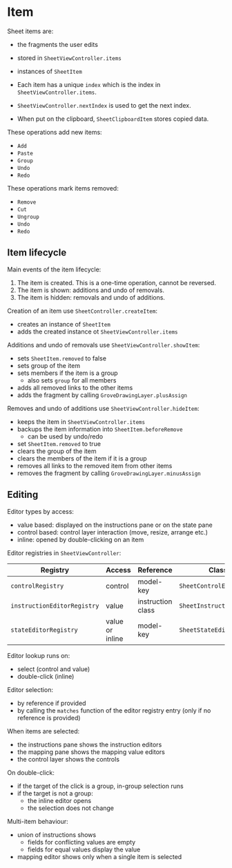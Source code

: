 # Item

Sheet items are:

- the fragments the user edits
- stored in `SheetViewController.items`
- instances of `SheetItem`

- Each item has a unique `index` which is the index in `SheetViewController.items`.
- `SheetViewController.nextIndex` is used to get the next index.
- When put on the clipboard, `SheetClipboardItem` stores copied data.

These operations add new items:

- `Add`
- `Paste`
- `Group`
- `Undo`
- `Redo`

These operations mark items removed:

- `Remove`
- `Cut`
- `Ungroup`
- `Undo`
- `Redo`

## Item lifecycle

Main events of the item lifecycle:

1. The item is created. This is a one-time operation, cannot be reversed.
2. The item is shown: additions and undo of removals.
3. The item is hidden: removals and undo of additions.

Creation of an item use `SheetController.createItem`:

- creates an instance of `SheetItem`
- adds the created instance ot `SheetViewController.items`

Additions and undo of removals use `SheetViewController.showItem`:

- sets `SheetItem.removed` to false
- sets group of the item
- sets members if the item is a group
  - also sets `group` for all members
- adds all removed links to the other items
- adds the fragment by calling `GroveDrawingLayer.plusAssign`

Removes and undo of additions use `SheetViewController.hideItem`:

- keeps the item in `SheetViewController.items`
- backups the item information into `SheetItem.beforeRemove`
  - can be used by undo/redo
- set `SheetItem.removed` to true
- clears the group of the item
- clears the members of the item if it is a group
- removes all links to the removed item from other items
- removes the fragment by calling `GroveDrawingLayer.minusAssign`

## Editing

Editor types by access:

- value based: displayed on the instructions pane or on the state pane
- control based: control layer interaction (move, resize, arrange etc.)
- inline: opened by double-clicking on an item 

Editor registries in `SheetViewController`:

| Registry                    | Access          | Reference         | Class                    |
|-----------------------------|-----------------|-------------------|--------------------------|
| `controlRegistry`           | control         | model-key         | `SheetControlEditor`     |
| `instructionEditorRegistry` | value           | instruction class | `SheetInstructionEditor` |
| `stateEditorRegistry`       | value or inline | model-key         | `SheetStateEditor`       |

Editor lookup runs on:

- select (control and value)
- double-click (inline)

Editor selection:

- by reference if provided 
- by calling the `matches` function of the editor registry entry (only if no reference is provided)

When items are selected:

- the instructions pane shows the instruction editors
- the mapping pane shows the mapping value editors
- the control layer shows the controls

On double-click:

- if the target of the click is a group, in-group selection runs
- if the target is not a group:
  - the inline editor opens
  - the selection does not change

Multi-item behaviour:

- union of instructions shows
  - fields for conflicting values are empty
  - fields for equal values display the value
- mapping editor shows only when a single item is selected